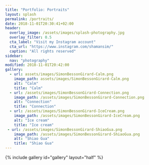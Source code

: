 ```yaml
---
title: "Portfolio: Portraits"
layout: splash
permalink: /portraits/
date: 2018-11-01T20:30:41+02:00
header:
  overlay_image: /assets/images/splash-photography.jpg
  overlay_filter: 0.5
  cta_label: "Visit my Instagram account"
  cta_url: "https://www.instagram.com/shamansim/"
  caption: "All rights reserved"
sidebar:
  nav: "photography"
modified: 2018-11-01T20:42:00
gallery:
  - url: assets/images/SimonBessonGirard-Calm.png
    image_path: assets/images/SimonBessonGirard-Calm.png
    alt: "Calm"
    title: "Calm"
  - url: /assets/images/SimonBessonGirard-Connection.png
    image_path: /assets/images/SimonBessonGirard-Connection.png
    alt: "Connection"
    title: "Connection"
  - url: /assets/images/SimonBessonGirard-IceCream.png
    image_path: /assets/images/SimonBessonGirard-IceCream.png
    alt: "Ice cream"
    title: "Ice cream"
 - url: /assets/images/SimonBessonGirard-ShiaoGua.png
    image_path: /assets/images/SimonBessonGirard-ShiaoGua.png
    alt: "Shiao Gua"
    title: "Shiao Gua"
---
```


{% include gallery id="gallery" layout="half" %}
